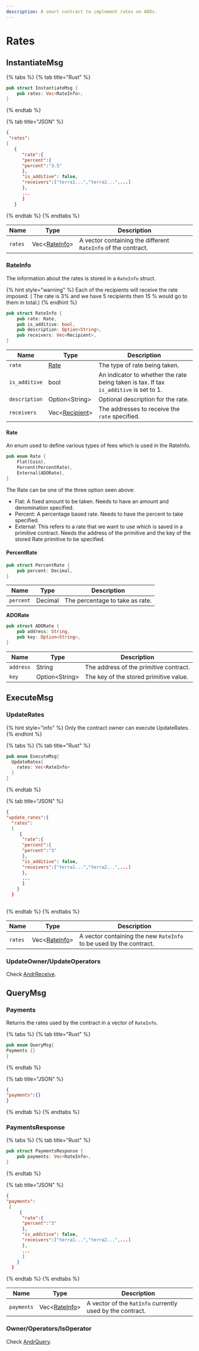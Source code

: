 ```yaml
---
description: A smart contract to implement rates on ADOs.
---
```


# Rates

## InstantiateMsg

{% tabs %}
{% tab title="Rust" %}
```rust
pub struct InstantiateMsg {
    pub rates: Vec<RateInfo>,
}
```
{% endtab %}

{% tab title="JSON" %}
```json
{
 "rates":
[
   { 
      "rate":{
      "percent":{
      "percent":"3.5"
      },
      "is_additive": false,
      "receivers":["terra1...","terra2...",...]
      },
      ...
      ] 
   }
```
{% endtab %}
{% endtabs %}

| Name    | Type                               | Description                                                   |
| ------- | ---------------------------------- | ------------------------------------------------------------- |
| `rates` | Vec<[RateInfo](rates.md#rateinfo)> | A vector containing the different `RateInfo` of the contract. |

### RateInfo

The information about the rates is stored in a `RateInfo` struct.

{% hint style="warning" %}
Each of the recipients will receive the rate imposed. ( The rate is 3% and we have 5 recipients then 15 % would go to them in total.)
{% endhint %}

```rust
pub struct RateInfo {
    pub rate: Rate,
    pub is_additive: bool,
    pub description: Option<String>,
    pub receivers: Vec<Recipient>,
}
```

| Name          | Type                                          | Description                                                                            |
| ------------- | --------------------------------------------- | -------------------------------------------------------------------------------------- |
| `rate`        | [Rate](rates.md#rate)                         | The type of rate being taken.                                                          |
| `is_additive` | bool                                          | An indicator to whether the rate being taken is tax. If tax `is_additive` is set to 1. |
| `description` | Option\<String>                               | Optional description for the rate.                                                     |
| `receivers`   | Vec<[Recipient](../definitions/recipient.md)> | The addresses to receive the `rate` specified.                                         |

#### Rate

An enum used to define various types of fees which is used in the RateInfo.

```rust
pub enum Rate {
    Flat(Coin),
    Percent(PercentRate),
    External(ADORate),
}
```

The Rate can be one of the three option seen above:

* Flat: A fixed amount to be taken. Needs to have an amount and denomination specified.&#x20;
* Percent: A percentage based rate. Needs to have the percent to take specified.
* External: This refers to a rate that we want to use which is saved in a primitive contract. Needs the address of the primitive and the key of the stored Rate primitive to be specified.

#### PercentRate

```rust
pub struct PercentRate {
    pub percent: Decimal,
}
```

| Name      | Type    | Description                     |
| --------- | ------- | ------------------------------- |
| `percent` | Decimal | The percentage to take as rate. |

**ADORate**

```rust
pub struct ADORate {
    pub address: String,
    pub key: Option<String>,
}
```

| Name      | Type            | Description                            |
| --------- | --------------- | -------------------------------------- |
| `address` | String          | The address of the primitive contract. |
| `key`     | Option\<String> | The key of the stored primitive value. |

## ExecuteMsg

### UpdateRates

{% hint style="info" %}
Only the contract owner can execute UpdateRates.
{% endhint %}

{% tabs %}
{% tab title="Rust" %}
```rust
pub enum ExecuteMsg{
  UpdateRates{
    rates: Vec<RateInfo>
  }
}
```
{% endtab %}

{% tab title="JSON" %}
```json
{
"update_rates":{
  "rates":
  [
     { 
      "rate":{
      "percent":{
      "percent":"3"
      },
      "is_additive": false,
      "receivers":["terra1...","terra2...",...]
      },
      ...
      ] 
    }
  }
  

```
{% endtab %}
{% endtabs %}

| Name    | Type                               | Description                                                        |
| ------- | ---------------------------------- | ------------------------------------------------------------------ |
| `rates` | Vec<[RateInfo](rates.md#rateinfo)> | A vector containing the new `RateInfo` to be used by the contract. |

### UpdateOwner/UpdateOperators

Check [AndrReceive](../andrreceive-andrquery.md).

## QueryMsg

### Payments

Returns the rates used by the contract in a vector of `RateInfo`.

{% tabs %}
{% tab title="Rust" %}
```rust
pub enum QueryMsg{
Payments {}
}
```
{% endtab %}

{% tab title="JSON" %}
```json
{
"payments":{}
}
```
{% endtab %}
{% endtabs %}

### PaymentsResponse

{% tabs %}
{% tab title="Rust" %}
```rust
pub struct PaymentsResponse {
    pub payments: Vec<RateInfo>,
}
```
{% endtab %}

{% tab title="JSON" %}
```json
{
"payments":
 [
     { 
      "rate":{
      "percent":"3"
      },
      "is_additive": false,
      "receivers":["terra1...","terra2...",...]
      },
      ...
      ] 
    }
  }

```
{% endtab %}
{% endtabs %}

| Name       | Type                               | Description                                               |
| ---------- | ---------------------------------- | --------------------------------------------------------- |
| `payments` | Vec<[RateInfo](rates.md#rateinfo)> | A vector of the `RatInfo` currently used by the contract. |

### Owner/Operators/IsOperator

Check [AndrQuery](../andrreceive-andrquery.md).
